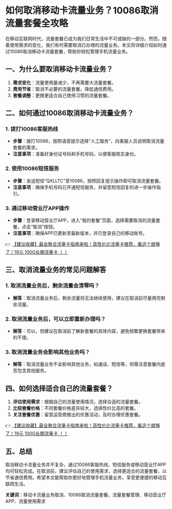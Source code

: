 # 如何取消移动卡流量业务？10086取消流量套餐全攻略

在移动互联网时代，流量套餐已成为我们日常生活中不可或缺的一部分。然而，随着使用需求的变化，我们有时需要取消已办理的流量业务。本文将详细介绍如何通过10086取消移动卡流量套餐，帮助你轻松管理手机流量业务。

## 一、为什么要取消移动卡流量业务？

1. **需求变化**：流量使用量减少，不再需要大流量套餐。
2. **费用节省**：取消不必要的流量套餐，降低通信费用。
3. **套餐调整**：更换更适合自己使用习惯的流量套餐。

## 二、如何通过10086取消移动卡流量业务？

### 1. 拨打10086客服热线
- **步骤**：拨打10086，按照语音提示选择“人工服务”，向客服人员说明取消流量套餐的需求。
- **注意事项**：准备好身份证号码和手机号码，以便客服核实身份。

### 2. 使用10086短信服务
- **步骤**：发送短信“QXLLTC”至10086，按照回复提示操作即可取消流量套餐。
- **注意事项**：确保手机号码已开通短信服务，并留意短信回复的进一步操作指引。

### 3. 通过移动营业厅APP操作
- **步骤**：登录移动营业厅APP，进入“我的套餐”页面，选择需要取消的流量套餐，点击“取消”按钮。
- **注意事项**：确保APP已更新至最新版本，并已登录自己的移动账号。

👉 [【建议收藏】最全聚合流量卡指南来啦！高性价比流量卡推荐，看这个就够了！19元 100G长期流量卡 ！！](https://bit.ly/Liuliangka)

## 三、取消流量业务的常见问题解答

### 1. 取消流量业务后，剩余流量会清零吗？
- **解答**：取消流量业务后，剩余流量将无法继续使用，建议在取消前尽量用完剩余流量。

### 2. 取消流量业务后，可以立即重新办理吗？
- **解答**：可以，但建议在取消前了解新套餐的具体内容，避免频繁更换套餐带来的不便。

### 3. 取消流量业务会影响其他业务吗？
- **解答**：取消流量业务不会影响其他业务，如通话、短信等，但需注意套餐内是否包含其他服务。

## 四、如何选择适合自己的流量套餐？

1. **评估使用需求**：根据自己的流量使用情况，选择合适的流量套餐。
2. **比较套餐价格**：不同套餐价格差异较大，选择性价比高的套餐。
3. **关注套餐优惠**：留意运营商推出的优惠活动，及时办理优惠套餐。

👉 [【建议收藏】最全聚合流量卡指南来啦！高性价比流量卡推荐，看这个就够了！19元 100G长期流量卡 ！！](https://bit.ly/Liuliangka)

## 五、总结

取消移动卡流量业务并不复杂，通过10086客服热线、短信服务或移动营业厅APP均可轻松完成。在取消前，建议评估自己的使用需求，选择更适合的流量套餐，以节省通信费用。希望本文能帮助你更好地管理手机流量业务，享受更便捷的移动互联网生活。

**关键词**：移动卡流量业务取消、10086取消流量套餐、流量套餐管理、移动营业厅APP、流量使用需求